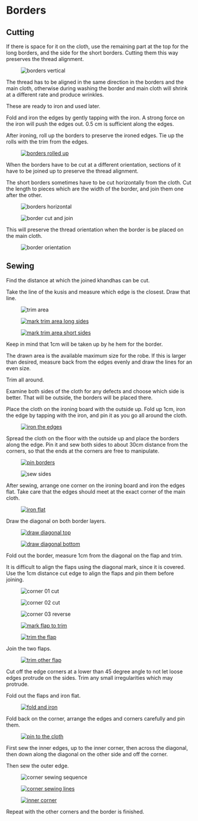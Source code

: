 # Borders

## Cutting

If there is space for it on the cloth, use the remaining part at the top for the
long borders, and the side for the short borders. Cutting them this way
preserves the thread alignment.

<figure>

![borders vertical](/img/sanghati/figures/border-orientation-vertical.jpg)

</figure>

The thread has to be aligned in the same direction in the borders and the main
cloth, otherwise during washing the border and main cloth will shrink at a
different rate and produce wrinkles.

These are ready to iron and used later.

Fold and iron the edges by gently tapping with the iron. A strong force on the
iron will push the edges out. 0.5 cm is sufficient along the edges.

After ironing, roll up the borders to preserve the ironed edges. Tie up the
rolls with the trim from the edges.

<figure>

[![borders rolled up](/img/sanghati/photos/borders-rolled-up-w500.jpg)](/img/sanghati/photos/borders-rolled-up-orig.jpg)

</figure>

When the borders have to be cut at a different orientation, sections of it
have to be joined up to preserve the thread alignment.

The short borders sometimes have to be cut horizontally from the cloth. Cut the
length to pieces which are the width of the border, and join them one after the
other.

<figure>

![borders horizontal](/img/sanghati/figures/border-orientation-horizontal.jpg)

</figure>

<figure>

![border cut and join](/img/sanghati/figures/border-cut-and-join.jpg)

</figure>

This will preserve the thread orientation when the border is be placed on the
main cloth.

<figure>

![border orientation](/img/sanghati/figures/border-orientation-on-cloth.jpg)

</figure>

## Sewing

Find the distance at which the joined khandhas can be cut.

Take the line of the kusis and measure which edge is the closest. Draw that
line.

<figure>

![trim area](/img/borders/figures/trim-area.jpg)

</figure>

<figure>

[![mark trim area long sides](/img/borders/photos/mark-trim-area-w500.jpg)](/img/borders/photos/mark-trim-area-orig.jpg)

</figure>

<figure>

[![mark trim area short sides](/img/borders/photos/mark-trim-area-side-w500.jpg)](/img/borders/photos/mark-trim-area-side-orig.jpg)

</figure>

Keep in mind that 1cm will be taken up by he hem for the border.

The drawn area is the available maximum size for the robe. If this is larger
than desired, measure back from the edges evenly and draw the lines for an even
size.

Trim all around.

Examine both sides of the cloth for any defects and choose which side is better.
That will be outside, the borders will be placed there.

Place the cloth on the ironing board with the outside up. Fold up 1cm, iron the
edge by tapping with the iron, and pin it as you go all around the cloth.

<figure>

[![iron the edges](/img/borders/photos/iron-edges-and-pin-w500.jpg)](/img/borders/photos/iron-edges-and-pin-orig.jpg)

</figure>

Spread the cloth on the floor with the outside up and place the borders along
the edge. Pin it and sew both sides to about 30cm distance from the corners, so
that the ends at the corners are free to manipulate.

<figure>

[![pin borders](/img/borders/photos/pin-borders-w500.jpg)](/img/borders/photos/pin-borders-orig.jpg)

</figure>

<figure>

![sew sides](/img/borders/figures/sew-sides.jpg)

</figure>

After sewing, arrange one corner on the ironing board and iron the edges flat.
Take care that the edges should meet at the exact corner of the main cloth.

<figure>

[![iron flat](/img/borders/photos/corner-01-arrange-and-iron-flat-w500.jpg)](/img/borders/photos/corner-01-arrange-and-iron-flat-orig.jpg)

</figure>

Draw the diagonal on both border layers.

<figure>

[![draw diagonal top](/img/borders/photos/corner-02-mark-diagonal-top-w500.jpg)](/img/borders/photos/corner-02-mark-diagonal-top-orig.jpg)

</figure>

<figure>

[![draw diagonal bottom](/img/borders/photos/corner-03-mark-diagonal-bottom-w500.jpg)](/img/borders/photos/corner-03-mark-diagonal-bottom-orig.jpg)

</figure>

Fold out the border, measure 1cm from the diagonal on the flap and trim.

It is difficult to align the flaps using the diagonal mark, since it is covered.
Use the 1cm distance cut edge to align the flaps and pin them before joining.

<figure>

![corner 01 cut](/img/borders/figures/corner-01-cut.jpg)

</figure>

<figure>

![corner 02 cut](/img/borders/figures/corner-02-cut.jpg)

</figure>

<figure>

![corner 03 reverse](/img/borders/figures/corner-03-reverse.jpg)

</figure>

<figure>

[![mark flap to trim](/img/borders/photos/corner-05-mark-flap-to-trim-w500.jpg)](/img/borders/photos/corner-05-mark-flap-to-trim-orig.jpg)

</figure>

<figure>

[![trim the flap](/img/borders/photos/corner-06-trim-flap-w500.jpg)](/img/borders/photos/corner-06-trim-flap-orig.jpg)

</figure>

Join the two flaps.

<figure>

[![trim other flap](/img/borders/photos/corner-09-trim-w500.jpg)](/img/borders/photos/corner-09-trim-orig.jpg)

</figure>

Cut off the edge corners at a lower than 45 degree angle to not let loose edges
protrude on the sides. Trim any small irregularities which may protrude.

Fold out the flaps and iron flat.

<figure>

[![fold and iron](/img/borders/photos/corner-10-flatten-w500.jpg)](/img/borders/photos/corner-10-flatten-orig.jpg)

</figure>

Fold back on the corner, arrange the edges and corners carefully and pin them.

<figure>

[![pin to the cloth](/img/borders/photos/corner-11-pin-to-cloth-w500.jpg)](/img/borders/photos/corner-11-pin-to-cloth-orig.jpg)

</figure>

First sew the inner edges, up to the inner corner, then across the diagonal, then
down along the diagonal on the other side and off the corner.

Then sew the outer edge.

<figure>

![corner sewing sequence](/img/borders/figures/corner-sewing-sequence.jpg)

</figure>

<figure>

[![corner sewing lines](/img/borders/photos/corner-12-sewing-lines-w500.jpg)](/img/borders/photos/corner-12-sewing-lines-orig.jpg)

</figure>

<figure>

[![inner corner](/img/borders/photos/corner-13-sewing-inner-corner-w500.jpg)](/img/borders/photos/corner-13-sewing-inner-corner-orig.jpg)

</figure>

Repeat with the other corners and the border is finished.

